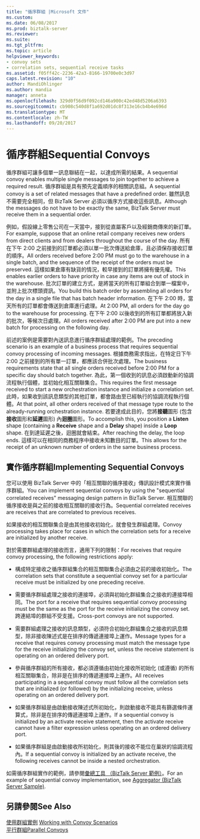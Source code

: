 ```yaml
---
title: "循序群組 |Microsoft 文件"
ms.custom: 
ms.date: 06/08/2017
ms.prod: biztalk-server
ms.reviewer: 
ms.suite: 
ms.tgt_pltfrm: 
ms.topic: article
helpviewer_keywords:
- convoy sets
- correlation sets, sequential receive tasks
ms.assetid: f05ff42c-2236-42a3-8166-19700e0c3d97
caps.latest.revision: "10"
author: MandiOhlinger
ms.author: mandia
manager: anneta
ms.openlocfilehash: 329d0f56d9f092cd146a900c42ed48d5206a6393
ms.sourcegitcommit: cb908c540d8f1a692d01dc8f313e16cb4b4e696d
ms.translationtype: MT
ms.contentlocale: zh-TW
ms.lasthandoff: 09/20/2017
---
```

# <a name="sequential-convoys"></a><span data-ttu-id="b7e45-102">循序群組</span><span class="sxs-lookup"><span data-stu-id="b7e45-102">Sequential Convoys</span></span>
<span data-ttu-id="b7e45-103">循序群組可讓多個單一訊息聯結在一起，以達成所需的結果。</span><span class="sxs-lookup"><span data-stu-id="b7e45-103">A sequential convoy enables multiple single messages to join together to achieve a required result.</span></span> <span data-ttu-id="b7e45-104">循序群組是具有預先定義順序的相關訊息組。</span><span class="sxs-lookup"><span data-stu-id="b7e45-104">A sequential convoy is a set of related messages that have a predefined order.</span></span> <span data-ttu-id="b7e45-105">雖然訊息不需要完全相同，但 BizTalk Server 必須以循序方式接收這些訊息。</span><span class="sxs-lookup"><span data-stu-id="b7e45-105">Although the messages do not have to be exactly the same, BizTalk Server must receive them in a sequential order.</span></span>  
  
 <span data-ttu-id="b7e45-106">例如，假設線上零售公司在一天當中，接到從直屬客戶以及經銷商傳來的新訂單。</span><span class="sxs-lookup"><span data-stu-id="b7e45-106">For example, suppose that an online retail company receives new orders from direct clients and from dealers throughout the course of the day.</span></span> <span data-ttu-id="b7e45-107">所有在下午 2:00 之前接到的訂單都必須以單一批次傳送給倉庫，且必須保存接收訂單的順序。</span><span class="sxs-lookup"><span data-stu-id="b7e45-107">All orders received before 2:00 PM must go to the warehouse in a single batch, and the sequence of the receipt of the orders must be preserved.</span></span> <span data-ttu-id="b7e45-108">這樣如果倉庫有缺貨的情況，較早接到的訂單將擁有優先權。</span><span class="sxs-lookup"><span data-stu-id="b7e45-108">This enables earlier orders to have priority in case any items are out of stock in the warehouse.</span></span> <span data-ttu-id="b7e45-109">批次訂單的建立方式，是將當天的所有訂單組合到單一檔案中，並附上批次標頭資訊。</span><span class="sxs-lookup"><span data-stu-id="b7e45-109">You build this batch order by assembling all orders for the day in a single file that has batch header information.</span></span> <span data-ttu-id="b7e45-110">在下午 2:00 時，當天所有的訂單都會傳送到倉庫進行處理。</span><span class="sxs-lookup"><span data-stu-id="b7e45-110">At 2:00 PM, all orders for the day go to the warehouse for processing.</span></span> <span data-ttu-id="b7e45-111">在下午 2:00 以後收到的所有訂單都將放入新的批次，等候次日處理。</span><span class="sxs-lookup"><span data-stu-id="b7e45-111">All orders received after 2:00 PM are put into a new batch for processing on the following day.</span></span>  
  
 <span data-ttu-id="b7e45-112">前述的案例是需要對內送訊息進行循序群組處理的範例。</span><span class="sxs-lookup"><span data-stu-id="b7e45-112">The preceding scenario is an example of a business process that requires sequential convoy processing of incoming messages.</span></span> <span data-ttu-id="b7e45-113">根據商務需求指出，在特定日下午 2:00 之前接到的所有單一訂單，都應該合併批次處理。</span><span class="sxs-lookup"><span data-stu-id="b7e45-113">The business requirements state that all single orders received before 2:00 PM for a specific day should batch together.</span></span> <span data-ttu-id="b7e45-114">為此，第一個收到的訊息必須啟動新的協調流程執行個體，並初始化相互關聯集合。</span><span class="sxs-lookup"><span data-stu-id="b7e45-114">This requires the first message received to start a new orchestration instance and initialize a correlation set.</span></span> <span data-ttu-id="b7e45-115">此時，如果收到該訊息類型的其他訂單，都會路由至已經執行的協調流程執行個體。</span><span class="sxs-lookup"><span data-stu-id="b7e45-115">At that point, all other orders received of that message type route to the already-running orchestration instance.</span></span> <span data-ttu-id="b7e45-116">若要達成此目的，您將**接聽**圖形 (包含**接收**圖形和**延遲**圖形) 內**迴圈**圖形。</span><span class="sxs-lookup"><span data-stu-id="b7e45-116">To accomplish this, you position a **Listen** shape (containing a **Receive** shape and a **Delay** shape) inside a **Loop** shape.</span></span> <span data-ttu-id="b7e45-117">在到達延遲之後，迴圈就會結束。</span><span class="sxs-lookup"><span data-stu-id="b7e45-117">After reaching the delay, the loop ends.</span></span> <span data-ttu-id="b7e45-118">這樣可以在相同的商務程序中接收未知數目的訂單。</span><span class="sxs-lookup"><span data-stu-id="b7e45-118">This allows for the receipt of an unknown number of orders in the same business process.</span></span>  
  
## <a name="implementing-sequential-convoys"></a><span data-ttu-id="b7e45-119">實作循序群組</span><span class="sxs-lookup"><span data-stu-id="b7e45-119">Implementing Sequential Convoys</span></span>  
 <span data-ttu-id="b7e45-120">您可以使用 BizTalk Server 中的「相互關聯的循序接收」傳訊設計模式來實作循序群組。</span><span class="sxs-lookup"><span data-stu-id="b7e45-120">You can implement sequential convoys by using the "sequential correlated receives" messaging design pattern in BizTalk Server.</span></span> <span data-ttu-id="b7e45-121">相互關聯的循序接收是與之前的接收相互關聯的接收行為。</span><span class="sxs-lookup"><span data-stu-id="b7e45-121">Sequential correlated receives are receives that are correlated to previous receives.</span></span>  
  
 <span data-ttu-id="b7e45-122">如果接收的相互關聯集合是由其他接收初始化，就會發生群組處理。</span><span class="sxs-lookup"><span data-stu-id="b7e45-122">Convoy processing takes place for cases in which the correlation sets for a receive are initialized by another receive.</span></span>  
  
 <span data-ttu-id="b7e45-123">對於需要群組處理的接收而言，適用下列的限制：</span><span class="sxs-lookup"><span data-stu-id="b7e45-123">For receives that require convoy processing, the following restrictions apply:</span></span>  
  
-   <span data-ttu-id="b7e45-124">構成特定接收之循序群組集合的相互關聯集合必須由之前的接收初始化。</span><span class="sxs-lookup"><span data-stu-id="b7e45-124">The correlation sets that constitute a sequential convoy set for a particular receive must be initialized by one preceding receive.</span></span>  
  
-   <span data-ttu-id="b7e45-125">需要循序群組處理之接收的連接埠，必須與初始化群組集合之接收的連接埠相同。</span><span class="sxs-lookup"><span data-stu-id="b7e45-125">The port for a receive that requires sequential convoy processing must be the same as the port for the receive initializing the convoy set.</span></span> <span data-ttu-id="b7e45-126">跨連結埠的群組不受支援。</span><span class="sxs-lookup"><span data-stu-id="b7e45-126">Cross-port convoys are not supported.</span></span>  
  
-   <span data-ttu-id="b7e45-127">需要群組處理之接收的訊息類型，必須符合初始化群組集合之接收的訊息類型，除非接收陳述式是在排序的傳遞連接埠上運作。</span><span class="sxs-lookup"><span data-stu-id="b7e45-127">Message types for a receive that requires convoy processing must match the message type for the receive initializing the convoy set, unless the receive statement is operating on an ordered delivery port.</span></span>  
  
-   <span data-ttu-id="b7e45-128">參與循序群組的所有接收，都必須遵循由初始化接收所初始化 (或遵循) 的所有相互關聯集合，除非是在排序的傳遞連接埠上運作。</span><span class="sxs-lookup"><span data-stu-id="b7e45-128">All receives participating in a sequential convoy must follow all the correlation sets that are initialized (or followed) by the initializing receive, unless operating on an ordered delivery port.</span></span>  
  
-   <span data-ttu-id="b7e45-129">如果循序群組是由啟動接收陳述式所初始化，則啟動接收不能具有篩選條件運算式，除非是在排序的傳遞連接埠上運作。</span><span class="sxs-lookup"><span data-stu-id="b7e45-129">If a sequential convoy is initialized by an activate receive statement, then the activate receive cannot have a filter expression unless operating on an ordered delivery port.</span></span>  
  
-   <span data-ttu-id="b7e45-130">如果循序群組是由啟動接收所初始化，則其後的接收不能位在巢狀的協調流程內。</span><span class="sxs-lookup"><span data-stu-id="b7e45-130">If a sequential convoy is initialized by an activate receive, the following receives cannot be inside a nested orchestration.</span></span>  
  
 <span data-ttu-id="b7e45-131">如需循序群組實作的範例，請參閱[彙總工具 （BizTalk Server 範例）](../core/aggregator-biztalk-server-sample.md)。</span><span class="sxs-lookup"><span data-stu-id="b7e45-131">For an example of sequential convoy implementation, see [Aggregator (BizTalk Server Sample)](../core/aggregator-biztalk-server-sample.md).</span></span>  
  
## <a name="see-also"></a><span data-ttu-id="b7e45-132">另請參閱</span><span class="sxs-lookup"><span data-stu-id="b7e45-132">See Also</span></span>  
 <span data-ttu-id="b7e45-133">[使用群組實例](../core/working-with-convoy-scenarios.md) </span><span class="sxs-lookup"><span data-stu-id="b7e45-133">[Working with Convoy Scenarios](../core/working-with-convoy-scenarios.md) </span></span>  
 [<span data-ttu-id="b7e45-134">平行群組</span><span class="sxs-lookup"><span data-stu-id="b7e45-134">Parallel Convoys</span></span>](../core/parallel-convoys.md)
